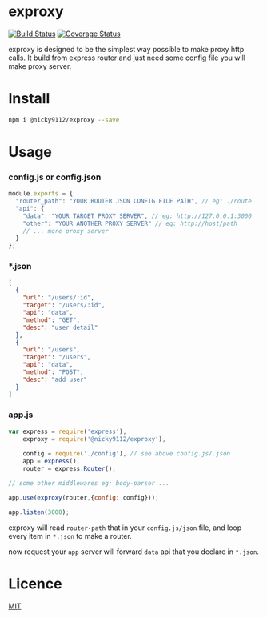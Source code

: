 # exproxy

[![Build Status](https://travis-ci.org/nicky9112/exproxy.svg?branch=master)](https://travis-ci.org/nicky9112/exproxy)
[![Coverage Status](https://coveralls.io/repos/github/nicky9112/exproxy/badge.svg?branch=master)](https://coveralls.io/github/nicky9112/exproxy?branch=master)

exproxy is designed to be the simplest way possible to make proxy http calls.
It build from express router and just need some config file you will make proxy server.

# Install

```bash
npm i @nicky9112/exproxy --save
```

# Usage

### config.js or config.json

```javascript
module.exports = {
  "router_path": "YOUR ROUTER JSON CONFIG FILE PATH", // eg: ./route
  "api": {
    "data": "YOUR TARGET PROXY SERVER", // eg: http://127.0.0.1:3000
    "other": "YOUR ANOTHER PROXY SERVER" // eg: http://host/path
    // ... more proxy server
  }
};
```

### *.json

```json
[
  {
    "url": "/users/:id",
    "target": "/users/:id",
    "api": "data",
    "method": "GET",
    "desc": "user detail"
  },
  {
    "url": "/users",
    "target": "/users",
    "api": "data",
    "method": "POST",
    "desc": "add user"
  }
]
```

### app.js

```javascript
var express = require('express'),
    exproxy = require('@nicky9112/exproxy'),
    
    config = require('./config'), // see above config.js/.json
    app = express(),
    router = express.Router();

// some other middlewares eg: body-parser ...

app.use(exproxy(router,{config: config}));

app.listen(3000);
```

exproxy will read `router-path` that in your `config.js/json` file, and loop every item in `*.json` to make a router.

now request your `app` server will forward `data` api that you declare in `*.json`.

# Licence

[MIT](LICENSE)
